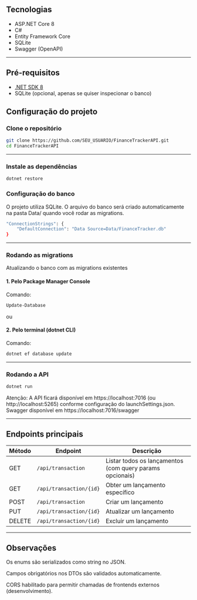 ## Tecnologias

- ASP.NET Core 8
- C#
- Entity Framework Core
- SQLite
- Swagger (OpenAPI)
---
## Pré-requisitos

- [.NET SDK 8](https://dotnet.microsoft.com/en-us/download/dotnet/8.0)
- SQLite (opcional, apenas se quiser inspecionar o banco)

## Configuração do projeto

### Clone o repositório

```bash
git clone https://github.com/SEU_USUARIO/FinanceTrackerAPI.git
cd FinanceTrackerAPI
```
---

### Instale as dependências
```bash
dotnet restore
```
### Configuração do banco
O projeto utiliza SQLite.
O arquivo do banco será criado automaticamente na pasta Data/ quando você rodar as migrations.
```bash
"ConnectionStrings": {
    "DefaultConnection": "Data Source=Data/FinanceTracker.db"
}
```
---

### Rodando as migrations
Atualizando o banco com as migrations existentes
#### 1. Pelo **Package Manager Console**
Comando:

```bash
Update-Database
````
ou 
#### 2. Pelo terminal (dotnet CLI)
Comando:
```bash
dotnet ef database update
```
---

### Rodando a API
```bash
dotnet run
```
Atenção: A API ficará disponível em https://localhost:7016 (ou http://localhost:5265) conforme configuração do launchSettings.json. 
Swagger disponível em https://localhost:7016/swagger

---

## Endpoints principais

| Método | Endpoint                  | Descrição                                   |
|--------|---------------------------|---------------------------------------------|
| GET    | `/api/transaction`        | Listar todos os lançamentos (com query params opcionais) |
| GET    | `/api/transaction/{id}`   | Obter um lançamento específico              |
| POST   | `/api/transaction`        | Criar um lançamento                         |
| PUT    | `/api/transaction/{id}`   | Atualizar um lançamento                     |
| DELETE | `/api/transaction/{id}`   | Excluir um lançamento                       |

---

## Observações

Os enums são serializados como string no JSON.

Campos obrigatórios nos DTOs são validados automaticamente.

CORS habilitado para permitir chamadas de frontends externos (desenvolvimento).

